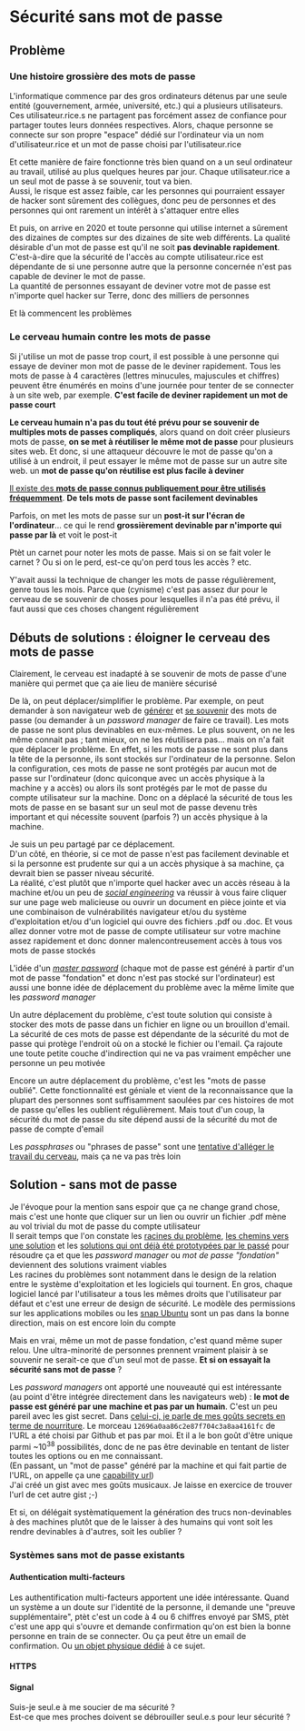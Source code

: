 # Sécurité sans mot de passe

## Problème

### Une histoire grossière des mots de passe

L'informatique commence par des gros ordinateurs détenus par une seule entité (gouvernement, armée, université, etc.) qui a plusieurs utilisateurs. Ces utilisateur.rice.s ne partagent pas forcément assez de confiance pour partager toutes leurs données respectives. Alors, chaque personne se connecte sur son propre "espace" dédié sur l'ordinateur via un nom d'utilisateur.rice et un mot de passe choisi par l'utilisateur.rice

Et cette manière de faire fonctionne très bien quand on a un seul ordinateur au travail, utilisé au plus quelques heures par jour. Chaque utilisateur.rice a un seul mot de passe à se souvenir, tout va bien.\
Aussi, le risque est assez faible, car les personnes qui pourraient essayer de hacker sont sûrement des collègues, donc peu de personnes et des personnes qui ont rarement un intérêt à s'attaquer entre elles

Et puis, on arrive en 2020 et toute personne qui utilise internet a sûrement des dizaines de comptes sur des dizaines de site web différents. La qualité désirable d'un mot de passe est qu'il ne soit **pas devinable rapidement**. C'est-à-dire que la sécurité de l'accès au compte utilisateur.rice est dépendante de si une personne autre que la personne concernée n'est pas capable de deviner le mot de passe.\
La quantité de personnes essayant de deviner votre mot de passe est n'importe quel hacker sur Terre, donc des milliers de personnes

Et là commencent les problèmes


### Le cerveau humain contre les mots de passe

Si j'utilise un mot de passe trop court, il est possible à une personne qui essaye de deviner mon mot de passe de le deviner rapidement. Tous les mots de passe à 4 caractères (lettres minucules, majuscules et chiffres) peuvent être énumérés en moins d'une journée pour tenter de se connecter à un site web, par exemple. **C'est facile de deviner rapidement un mot de passe court**

**Le cerveau humain n'a pas du tout été prévu pour se souvenir de multiples mots de passes compliqués**, alors quand on doit créer plusieurs mots de passe, **on se met à réutiliser le même mot de passe** pour plusieurs sites web. Et donc, si une attaqueur découvre le mot de passe qu'on a utilisé à un endroit, il peut essayer le même mot de passe sur un autre site web. un **mot de passe qu'on réutilise est plus facile à deviner**

[Il existe des **mots de passe connus publiquement pour être utilisés fréquemment**](https://nordpass.com/most-common-passwords-list/). **De tels mots de passe sont facilement devinables**

Parfois, on met les mots de passe sur un **post-it sur l'écran de l'ordinateur**... ce qui le rend **grossièrement devinable par n'importe qui passe par là** et voit le post-it

Ptèt un carnet pour noter les mots de passe. Mais si on se fait voler le carnet ? Ou si on le perd, est-ce qu'on perd tous les accès ? etc.

Y'avait aussi la technique de changer les mots de passe régulièrement, genre tous les mois. Parce que (cynisme) c'est pas assez dur pour le cerveau de se souvenir de choses pour lesquelles il n'a pas été prévu, il faut aussi que ces choses changent régulièrement


## Débuts de solutions : éloigner le cerveau des mots de passe

Clairement, le cerveau est inadapté à se souvenir de mots de passe d'une manière qui permet que ça aie lieu de manière sécurisé

De là, on peut déplacer/simplifier le problème. Par exemple, on peut demander à son navigateur web de [générer](https://support.mozilla.org/en-US/kb/how-generate-secure-password-firefox) et [se souvenir](https://support.mozilla.org/en-US/kb/manage-your-logins-firefox-password-manager) des mots de passe (ou demander à un *password manager* de faire ce travail). Les mots de passe ne sont plus devinables en eux-mêmes. Le plus souvent, on ne les même connait pas ; tant mieux, on ne les réutilisera pas... mais on n'a fait que déplacer le problème. En effet, si les mots de passe ne sont plus dans la tête de la personne, ils sont stockés sur l'ordinateur de la personne. Selon la configuration, ces mots de passe ne sont protégés par aucun mot de passe sur l'ordinateur (donc quiconque avec un accès physique à la machine y a accès) ou alors ils sont protégés par le mot de passe du compte utilisateur sur la machine. Donc on a déplacé la sécurité de tous les mots de passe en se basant sur un seul mot de passe devenu très important et qui nécessite souvent (parfois ?) un accès physique à la machine.

Je suis un peu partagé par ce déplacement.\
D'un côté, en théorie, si ce mot de passe n'est pas facilement devinable et si la personne est prudente sur qui a un accès physique à sa machine, ça devrait bien se passer niveau sécurité.\
La réalité, c'est plutôt que n'importe quel hacker avec un accès réseau à la machine et/ou un peu de *[social engineering](https://en.wikipedia.org/wiki/Social_engineering_(security))* va réussir à vous faire cliquer sur une page web malicieuse ou ouvrir un document en pièce jointe et via une combinaison de vulnérabilités navigateur et/ou du système d'exploitation et/ou d'un logiciel qui ouvre des fichiers .pdf ou .doc. Et vous allez donner votre mot de passe de compte utilisateur sur votre machine assez rapidement et donc donner malencontreusement accès à tous vos mots de passe stockés

L'idée d'un *[master password](https://fr.wikipedia.org/wiki/Master_Password_(algorithme))* (chaque mot de passe est généré à partir d'un mot de passe "fondation" et donc n'est pas stocké sur l'ordinateur) est aussi une bonne idée de déplacement du problème avec la même limite que les *password manager*

Un autre déplacement du problème, c'est toute solution qui consiste à stocker des mots de passe dans un fichier en ligne ou un brouillon d'email. La sécurité de ces mots de passe est dépendante de la sécurité du mot de passe qui protège l'endroit où on a stocké le fichier ou l'email. Ça rajoute une toute petite couche d'indirection qui ne va pas vraiment empêcher une personne un peu motivée

Encore un autre déplacement du problème, c'est les "mots de passe oublié". Cette fonctionnalité est géniale et vient de la reconnaissance que la plupart des personnes sont suffisamment saoulées par ces histoires de mot de passe qu'elles les oublient régulièrement. Mais tout d'un coup, la sécurité du mot de passe du site dépend aussi de la sécurité du mot de passe de compte d'email

Les *passphrases* ou "phrases de passe" sont une [tentative d'alléger le travail du cerveau](https://xkcd.com/936/), mais ça ne va pas très loin


## Solution - sans mot de passe

Je l'évoque pour la mention sans espoir que ça ne change grand chose, mais c'est une honte que cliquer sur un lien ou ouvrir un fichier .pdf mène au vol trivial du mot de passe du compte utilisateur\
Il serait temps que l'on constate les [racines du problème](https://www.youtube.com/watch?v=wW9-KuezPp8), [les chemins vers une solution](https://youtu.be/w9hHHvhZ_HY?t=892) et les [solutions qui ont déjà été prototypées par le passé](https://www.youtube.com/watch?v=UH66YrzT-_M) pour résoudre ça et que les *password manager* ou *mot de passe "fondation"* deviennent des solutions vraiment viables\
Les racines du problèmes sont notamment dans le design de la relation entre le système d'exploitation et les logiciels qui tournent. En gros, chaque logiciel lancé par l'utilisateur a tous les mêmes droits que l'utilisateur par défaut et c'est une erreur de design de sécurité. Le modèle des permissions sur les applications mobiles ou les [snap Ubuntu](https://doc.ubuntu-fr.org/snap) sont un pas dans la bonne direction, mais on est encore loin du compte

Mais en vrai, même un mot de passe fondation, c'est quand même super relou. Une ultra-minorité de personnes prennent vraiment plaisir à se souvenir ne serait-ce que d'un seul mot de passe. **Et si on essayait la sécurité sans mot de passe** ?

Les *password managers* ont apporté une nouveauté qui est intéressante (au point d'être intégrée directement dans les navigateurs web) : **le mot de passe est généré par une machine et pas par un humain**. C'est un peu pareil avec les gist secret. Dans [celui-ci, je parle de mes goûts secrets en terme de nourriture](https://gist.github.com/DavidBruant/12696a0aa86c2e87f704c3a8aa4161fc). Le morceau `12696a0aa86c2e87f704c3a8aa4161fc` de l'URL a été choisi par Github et pas par moi. Et il a le bon goût d'être unique parmi ~10<sup>38</sup> possibilités, donc de ne pas être devinable en tentant de lister toutes les options ou en me connaissant.\
(En passant, un "mot de passe" généré par la machine et qui fait partie de l'URL, on appelle ça une [capability url](https://www.w3.org/TR/capability-urls/))\
J'ai créé un gist avec mes goûts musicaux. Je laisse en exercice de trouver l'url de cet autre gist ;-)

Et si, on délégait systèmatiquement la génération des trucs non-devinables à des machines plutôt que de le laisser à des humains qui vont soit les rendre devinables à d'autres, soit les oublier ?


### Systèmes sans mot de passe existants

#### Authentication multi-facteurs

Les authentification multi-facteurs apportent une idée intéressante. Quand un système a un doute sur l'identité de la personne, il demande une "preuve supplémentaire", ptèt c'est un code à 4 ou 6 chiffres envoyé par SMS, ptèt c'est une app qui s'ouvre et demande confirmation qu'on est bien la bonne personne en train de se connecter. Ou ça peut être un email de confirmation. Ou [un objet physique dédié](https://fr.wikipedia.org/wiki/YubiKey) à ce sujet.

#### HTTPS


#### Signal





Suis-je seul.e à me soucier de ma sécurité ?\
Est-ce que mes proches doivent se débrouiller seul.e.s pour leur sécurité ?
